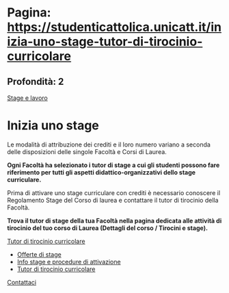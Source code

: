 # Pagina: https://studenticattolica.unicatt.it/inizia-uno-stage-tutor-di-tirocinio-curricolare

## Profondità: 2

[Stage e lavoro](home-stage-e-lavoro)



# Inizia uno stage

Le modalità di attribuzione dei crediti e il loro numero variano a seconda delle disposizioni delle singole Facoltà e Corsi di Laurea.

**Ogni Facoltà ha selezionato i tutor di stage a cui gli studenti possono fare riferimento per tutti gli aspetti didattico-organizzativi dello stage curriculare.**

Prima di attivare uno stage curriculare con crediti è necessario conoscere il Regolamento Stage del Corso di laurea e contattare il tutor di tirocinio della Facoltà.

**Trova il tutor di stage della tua Facoltà nella pagina dedicata alle attività di tirocinio del tuo corso di Laurea (Dettagli del corso / Tirocini e stage).**

[Tutor di tirocinio curricolare](#submenu__wrapper "Tutor di tirocinio curricolare")

* [Offerte di stage](inizia-uno-stage-offerte-di-stage "Offerte di stage")
* [Info stage e procedure di attivazione](inizia-uno-stage-info-stage-e-procedure-di-attivazione "Info stage e procedure di attivazione")
* [Tutor di tirocinio curricolare](inizia-uno-stage-tutor-di-tirocinio-curricolare "Tutor di tirocinio curricolare")

[Contattaci](home-contatti "Contattaci")